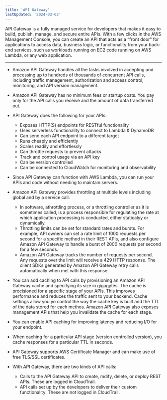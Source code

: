 ```yaml
---
title: 'API Gateway'
lastUpdated: '2024-03-02'
---
```


API Gateway is a fully managed service for developers that makes it easy to build, publish, manage, and secure entire APIs. With a few clicks in the AWS Management Console, you can create an API that acts as a “front door” for applications to access data, business logic, or functionality from your back-end services, such as workloads running on EC2 code running on AWS Lambda, or any web application.

---

- Amazon API Gateway handles all the tasks involved in accepting and processing up to hundreds of thousands of concurrent API calls, including traffic management, authorization and access control, monitoring, and API version management.

- Amazon API Gateway has no minimum fees or startup costs. You pay only for the API calls you receive and the amount of data transferred out.

- API Gateway does the following for your APIs:
    - Exposes HTTP(S) endpoints for RESTful functionality
    - Uses serverless functionality to connect to Lambda & DynamoDB
    - Can send each API endpoint to a different target
    - Runs cheaply and efficiently
    - Scales readily and effortlessly
    - Can throttle requests to prevent attacks
    - Track and control usage via an API key
    - Can be version controlled
    - Can be connected to CloudWatch for monitoring and observability

- Since API Gateway can function with AWS Lambda, you can run your APIs and code without needing to maintain servers.

- Amazon API Gateway provides throttling at multiple levels including global and by a service call.
  - In software, athrottling process, or a throttling controller as it is sometimes called, is a process responsible for regulating the rate at which application processing is conducted, either staticalyy or dynamically.
  - Throttling limits can be set for standard rates and bursts. For example, API owners can set a rate limit of 1000 requests per second for a specific method in their REST APIs, and also configure Amazon API Gateway to handle a burst of 2000 requests per second for a few seconds.
  - Amazon API Gateway tracks the number of requests per second. Any requests over the limit will receive a 429 HTTP response. The client SDKs generated by Amazon API Gateway retry calls automatically when met with this response.

- You can add caching to API calls by provisioning an Amazon API Gateway cache and specifying its size in gigagytes. The cache is procisioned for a specific stage of your APIs. This improves performance and reduces the traffic sent to your backend. Cache settings allow you yo control the way the cache key is built and the TTL of the data stored for each methos. Amazon API Gateway also exposes management APIs that help you invalidate the cache for each stage.

- You can enable API caching for improving latency and reducing I/O for your endpoint.

- When caching for a particular API stage (version controlled version), you cache responses for a particular TTL in seconds.

- API Gateway supports AWS Certificate Manager and can make use of free TLS/SSL certificates.

- With API Gateway, there are two kinds of API calls:
  - Calls to the API Gateway API to create, mdify, delete, or deploy REST APIs. These are logged in CloudTrail.
  - API calls set up by the developers to deliver their custom functionality: These are not logged in CloudTrail.

